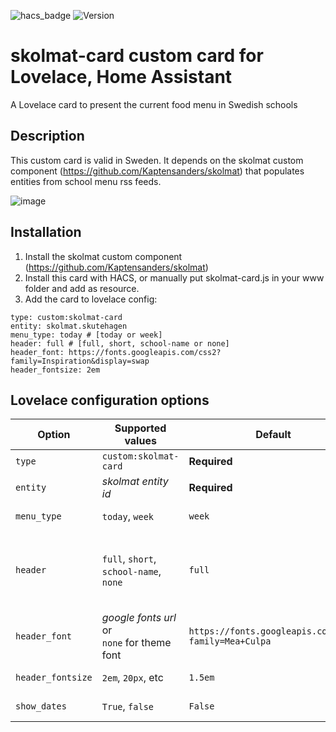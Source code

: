 ![hacs_badge](https://img.shields.io/badge/HACS-Default-41BDF5.svg?style=)
![Version](https://img.shields.io/github/v/release/Kaptensanders/skolmat-card)

# skolmat-card custom card for Lovelace, Home Assistant 
A Lovelace card to present the current food menu in Swedish schools

## Description
This custom card is valid in Sweden. It depends on the skolmat custom component (https://github.com/Kaptensanders/skolmat) that populates entities from school menu rss feeds.

![image](https://user-images.githubusercontent.com/24979195/154963878-013bb9c0-80df-4449-9a8e-dc54ef0a3271.png)

## Installation
1. Install the skolmat custom component (https://github.com/Kaptensanders/skolmat)
2. Install this card with HACS, or manually put skolmat-card.js in your www folder and add as resource.
3. Add the card to lovelace config:
```
type: custom:skolmat-card
entity: skolmat.skutehagen
menu_type: today # [today or week]
header: full # [full, short, school-name or none]
header_font: https://fonts.googleapis.com/css2?family=Inspiration&display=swap
header_fontsize: 2em
```
## Lovelace configuration options

| Option           | Supported values           | Default                                             | Description                                 |
|------------------|----------------------------|-----------------------------------------------------|---------------------------------------------|
|`type`            |`custom:skolmat-card`       |**Required**                                         |The card type                                |
|`entity`          |*skolmat entity id*         |**Required**                                         |Entity id, like `skolmat.nibbleskolan`       |
|`menu_type`       |`today`, `week`             | `week`                                              |Show today only or full week menu            |
|`header`          |`full`, `short`, `school-name`, `none`     | `full`                                              |`full` - School name and time span <br>`short` - Time span <br> `school-name` - School name <br>`none` - No header  |
|`header_font`     |*google fonts url* or <br>`none` for theme font          |`https://fonts.googleapis.com/css?family=Mea+Culpa`  |The `href` parameter of the link tag provided at google fonts site|
|`header_fontsize` |`2em`, `20px`, etc          |`1.5em`                                              | any valid css size specifier                |
|`show_dates`      |`True`, `false`             | `False`                                             |Show dates after weekday                     |

